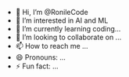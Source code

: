 - 👋 Hi, I’m @RonileCode
- 👀 I’m interested in AI and ML
- 🌱 I’m currently learning coding...
- 💞️ I’m looking to collaborate on ...
- 📫 How to reach me ...
- 😄 Pronouns: ...
- ⚡ Fun fact: ...

<!---
RonileCode/RonileCode is a ✨ special ✨ repository because its `README.md` (this file) appears on your GitHub profile.
You can click the Preview link to take a look at your changes.
--->
